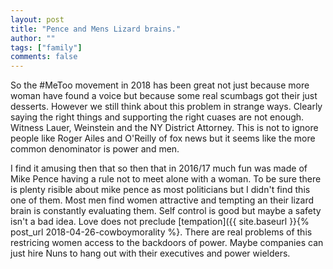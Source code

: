 ```yaml
--- 
layout: post
title: "Pence and Mens Lizard brains."
author: ""
tags: ["family"]
comments: false
---
```


So the #MeToo movement in 2018 has been great not just because more woman have found a voice but because some real scumbags got their just desserts. However we still think about this problem in strange ways. Clearly saying the right things and supporting the right cuases are not enough. Witness Lauer, Weinstein and the NY District Attorney. This is not to ignore people like Roger Ailes and O'Reilly of fox news but it seems like the more common denominator is power and men.

I find it amusing then that so then that in 2016/17 much fun was made of Mike Pence having a rule not to meet alone with a woman. To be sure there is plenty risible about mike pence as most politicians but I didn't find this one of them. Most men find women attractive and tempting an their lizard brain is constantly evaluating them. Self control is good but maybe a safety isn't a bad idea. Love does not preclude [tempation]({{ site.baseurl }}{% post_url 2018-04-26-cowboymorality %}. There are real problems of this restricing women access to the backdoors of power. Maybe companies can just hire Nuns to hang out with their executives and power wielders. 